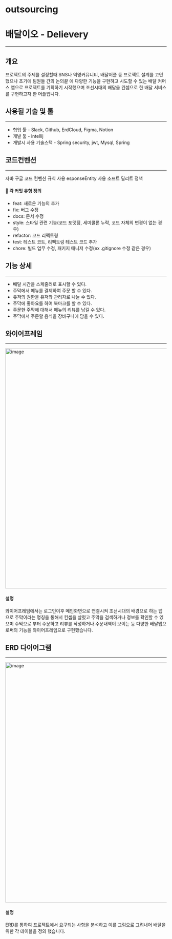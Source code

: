 # outsourcing

# 배달이오 - Delievery
---
## 개요
프로젝트의 주제를 설정할때 SNS나 익명커뮤니티, 배달어플 등 프로젝트 설계를 고민 했으나 초기에 팀원들 간의 논의끝 에 다양한 기능을 구현하고 시도할 수 있는 배달 커머스 앱으로 프로젝트를 기획하기 시작했으며 조선시대의 배달을 컨셉으로 한 배달 서비스를 구현하고자 한 어플입니다.

## 사용될 기술 및 툴
---
- 협업 툴 - Slack, Github, ErdCloud, Figma, Notion
- 개발 툴 - intellij
- 개발시 사용 기술스택 - Spring security, jwt, Mysql, Spring

## 코드컨벤션
---
자바 구글 코드 컨벤션 규칙 사용
esponseEntity 사용
소프트 딜리트 정책
#### 🥔 각 커밋 유형 정의
- feat: 새로운 기능의 추가
- fix: 버그 수정
- docs: 문서 수정
- style: 스타일 관련 기능(코드 포맷팅, 세미콜론 누락, 코드 자체의 변경이 없는 경우)
- refactor: 코드 리펙토링
- test: 테스트 코트, 리펙토링 테스트 코드 추가
- chore: 빌드 업무 수정, 패키지 매니저 수정(ex .gitignore 수정 같은 경우)

## 기능 상세
---
* 배달 시간을 스케줄러로 표시할 수 있다.
* 주막에서 메뉴를 결제하여 주문 할 수 있다.
* 유저의 권한을 유저와 관리자로 나눌 수 있다.
* 주막에 좋아요를 하여 북마크를 할 수 있다.
* 주문한 주막에 대해서 메뉴의 리뷰를 남길 수 있다.
* 주막에서 주문할 음식을 장바구니에 담을 수 있다.

## 와이어프레임
---
<img width="750" alt="image" src="https://github.com/yjcountry/outsourcing/assets/108345184/678eaae0-cbfc-4c34-922b-7190dabfb9a4">

#### 설명
와이어프레임에서는 로그인이후 메인화면으로 연결시켜 조선시대의 배경으로 하는 앱으로 주막이라는 명칭을 통해서 컨셉을 살렸고 주막을 검색하거나 정보를 확인할 수 있으며 주막으로 부터 주문하고 리뷰를 작성하거나 주문내역이 보이는 등 다양한 배달앱으로써의 기능을 와이어프레임으로 구현했습니다. 


## ERD 다이어그램
---
<img width="750" alt="image" src="https://github.com/yjcountry/outsourcing/assets/108345184/994f38b5-4db4-43df-8488-924337abd5f5">

#### 설명
ERD를 통하여 프로젝트에서 요구되는 사항을 분석하고 이를 그림으로 그려내어 배달을 위한 각 테이블을 정의 했습니다.

